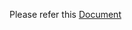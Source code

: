 Please refer this [Document](https://docs.google.com/presentation/d/11sZfL-aHRqq6nHuOnrz492oGb7NIyxMR61Dc3FJPYr4/edit#slide=id.p)